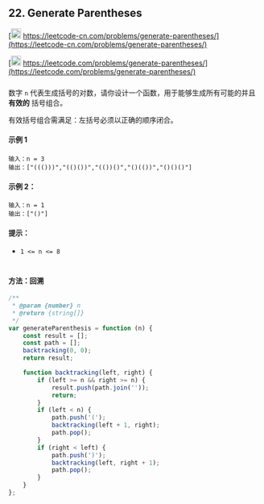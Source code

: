 ## 22. Generate Parentheses

[<img src="https://static.leetcode-cn.com/cn-mono-assets/production/assets/logo-dark-cn.c42314a8.svg" height="20" /> https://leetcode-cn.com/problems/generate-parentheses/](https://leetcode-cn.com/problems/generate-parentheses/)

[<img src="https://assets.leetcode.com/static_assets/public/webpack_bundles/images/logo-dark.e99485d9b.svg" height="20"/> https://leetcode.com/problems/generate-parentheses/](https://leetcode.com/problems/generate-parentheses/)

###

数字 `n` 代表生成括号的对数，请你设计一个函数，用于能够生成所有可能的并且 **有效的** 括号组合。

有效括号组合需满足：左括号必须以正确的顺序闭合。

#### 示例 1

```
输入：n = 3
输出：["((()))","(()())","(())()","()(())","()()()"]
```

#### 示例 2：

```
输入：n = 1
输出：["()"]
```

#### 提示：

-   `1 <= n <= 8`

#

#### 方法：回溯

```js
/**
 * @param {number} n
 * @return {string[]}
 */
var generateParenthesis = function (n) {
    const result = [];
    const path = [];
    backtracking(0, 0);
    return result;

    function backtracking(left, right) {
        if (left >= n && right >= n) {
            result.push(path.join(''));
            return;
        }
        if (left < n) {
            path.push('(');
            backtracking(left + 1, right);
            path.pop();
        }
        if (right < left) {
            path.push(')');
            backtracking(left, right + 1);
            path.pop();
        }
    }
};
```
